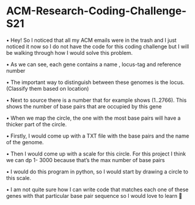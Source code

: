 # ACM-Research-Coding-Challenge-S21
•	Hey! So I noticed that all my ACM emails were in the trash and I just noticed it now so I do not have the code for this coding challenge but I will be walking through how I would solve this problem. 

•	As we can see, each gene contains a name , locus-tag and reference number 

•	The important way to distinguish between these genomes is the locus. (Classify them based on location)

•	Next to source there is a number that for example shows (1..2766). This shows the number of base pairs that are occupied by this gene 

•	When we map the circle, the one with the most base pairs will have a thicker part of the circle. 

•	Firstly, I would come up with a TXT file with the base pairs and the name of the genome. 

•	Then I would come up with a scale for this circle. For this project I think we can dp 1- 3000 because that’s the max number of base pairs 


•	I would do this program in python, so I would start by drawing a circle to this scale. 

•	I am not quite sure how I can write code that matches each one of these genes with that particular base pair sequence so I would love to learn  
